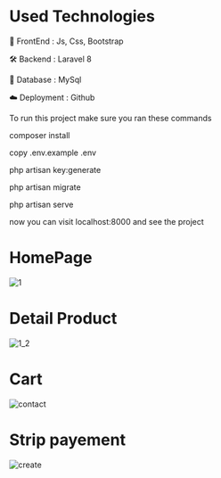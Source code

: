 
# Used Technologies

💅 FrontEnd : Js, Css, Bootstrap

🛠 Backend : Laravel 8

💾 Database : MySql

☁️ Deployment : Github

To run this project make sure you ran these commands

composer install

copy .env.example .env

php artisan key:generate

php artisan migrate

php artisan serve

now you can visit localhost:8000 and see the project

# HomePage

![1](https://user-images.githubusercontent.com/21082218/98151919-3a4c2900-1ed1-11eb-93c7-1cf80584c0d5.PNG)

# Detail Product

![1_2](https://user-images.githubusercontent.com/21082218/98151961-4801ae80-1ed1-11eb-9b71-dc713f2de523.PNG)

# Cart

![contact](https://user-images.githubusercontent.com/21082218/98152062-69fb3100-1ed1-11eb-824c-15881efcbbf3.PNG)

# Strip payement

![create](https://user-images.githubusercontent.com/21082218/98152212-a62e9180-1ed1-11eb-94fc-570593749f34.PNG)

